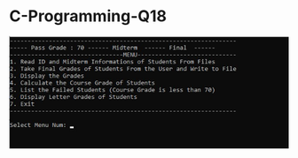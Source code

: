 # C-Programming-Q18

![alt text](https://github.com/flashomer/C-Programming-Q18/blob/main/img/screen.jpg?raw=true)

